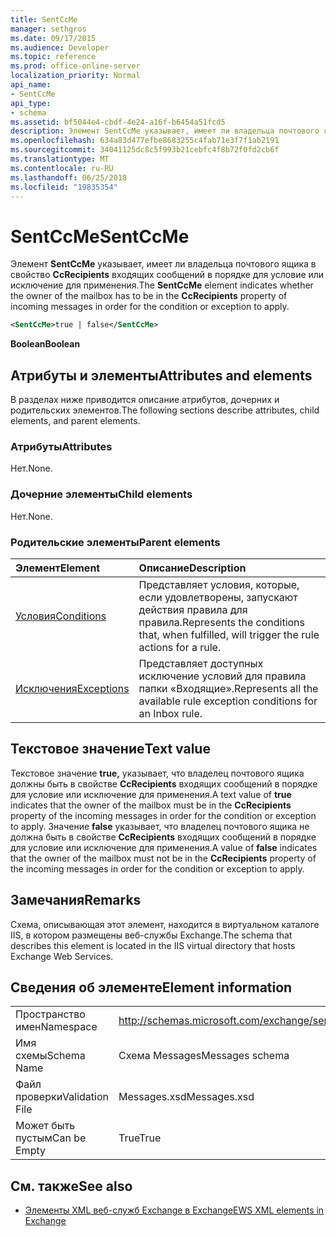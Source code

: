 ```yaml
---
title: SentCcMe
manager: sethgros
ms.date: 09/17/2015
ms.audience: Developer
ms.topic: reference
ms.prod: office-online-server
localization_priority: Normal
api_name:
- SentCcMe
api_type:
- schema
ms.assetid: bf5044e4-cbdf-4e24-a16f-b6454a51fcd5
description: Элемент SentCcMe указывает, имеет ли владельца почтового ящика в свойство CcRecipients входящих сообщений в порядке для условие или исключение для применения.
ms.openlocfilehash: 634a83d477efbe8683255c4fab71e3f7f1ab2191
ms.sourcegitcommit: 34041125dc8c5f993b21cebfc4f8b72f0fd2cb6f
ms.translationtype: MT
ms.contentlocale: ru-RU
ms.lasthandoff: 06/25/2018
ms.locfileid: "19835354"
---
```

# <a name="sentccme"></a><span data-ttu-id="b3429-103">SentCcMe</span><span class="sxs-lookup"><span data-stu-id="b3429-103">SentCcMe</span></span>

<span data-ttu-id="b3429-104">Элемент **SentCcMe** указывает, имеет ли владельца почтового ящика в свойство **CcRecipients** входящих сообщений в порядке для условие или исключение для применения.</span><span class="sxs-lookup"><span data-stu-id="b3429-104">The **SentCcMe** element indicates whether the owner of the mailbox has to be in the **CcRecipients** property of incoming messages in order for the condition or exception to apply.</span></span> 
  
```XML
<SentCcMe>true | false</SentCcMe>
```

 <span data-ttu-id="b3429-105">**Boolean**</span><span class="sxs-lookup"><span data-stu-id="b3429-105">**Boolean**</span></span>
## <a name="attributes-and-elements"></a><span data-ttu-id="b3429-106">Атрибуты и элементы</span><span class="sxs-lookup"><span data-stu-id="b3429-106">Attributes and elements</span></span>

<span data-ttu-id="b3429-107">В разделах ниже приводится описание атрибутов, дочерних и родительских элементов.</span><span class="sxs-lookup"><span data-stu-id="b3429-107">The following sections describe attributes, child elements, and parent elements.</span></span>
  
### <a name="attributes"></a><span data-ttu-id="b3429-108">Атрибуты</span><span class="sxs-lookup"><span data-stu-id="b3429-108">Attributes</span></span>

<span data-ttu-id="b3429-109">Нет.</span><span class="sxs-lookup"><span data-stu-id="b3429-109">None.</span></span>
  
### <a name="child-elements"></a><span data-ttu-id="b3429-110">Дочерние элементы</span><span class="sxs-lookup"><span data-stu-id="b3429-110">Child elements</span></span>

<span data-ttu-id="b3429-111">Нет.</span><span class="sxs-lookup"><span data-stu-id="b3429-111">None.</span></span>
  
### <a name="parent-elements"></a><span data-ttu-id="b3429-112">Родительские элементы</span><span class="sxs-lookup"><span data-stu-id="b3429-112">Parent elements</span></span>

|<span data-ttu-id="b3429-113">**Элемент**</span><span class="sxs-lookup"><span data-stu-id="b3429-113">**Element**</span></span>|<span data-ttu-id="b3429-114">**Описание**</span><span class="sxs-lookup"><span data-stu-id="b3429-114">**Description**</span></span>|
|:-----|:-----|
|[<span data-ttu-id="b3429-115">Условия</span><span class="sxs-lookup"><span data-stu-id="b3429-115">Conditions</span></span>](conditions.md) <br/> |<span data-ttu-id="b3429-116">Представляет условия, которые, если удовлетворены, запускают действия правила для правила.</span><span class="sxs-lookup"><span data-stu-id="b3429-116">Represents the conditions that, when fulfilled, will trigger the rule actions for a rule.</span></span>  <br/> |
|[<span data-ttu-id="b3429-117">Исключения</span><span class="sxs-lookup"><span data-stu-id="b3429-117">Exceptions</span></span>](exceptions.md) <br/> |<span data-ttu-id="b3429-118">Представляет доступных исключение условий для правила папки «Входящие».</span><span class="sxs-lookup"><span data-stu-id="b3429-118">Represents all the available rule exception conditions for an Inbox rule.</span></span>  <br/> |
   
## <a name="text-value"></a><span data-ttu-id="b3429-119">Текстовое значение</span><span class="sxs-lookup"><span data-stu-id="b3429-119">Text value</span></span>

<span data-ttu-id="b3429-120">Текстовое значение **true,** указывает, что владелец почтового ящика должны быть в свойстве **CcRecipients** входящих сообщений в порядке для условие или исключение для применения.</span><span class="sxs-lookup"><span data-stu-id="b3429-120">A text value of **true** indicates that the owner of the mailbox must be in the **CcRecipients** property of the incoming messages in order for the condition or exception to apply.</span></span> <span data-ttu-id="b3429-121">Значение **false** указывает, что владелец почтового ящика не должна быть в свойстве **CcRecipients** входящих сообщений в порядке для условие или исключение для применения.</span><span class="sxs-lookup"><span data-stu-id="b3429-121">A value of **false** indicates that the owner of the mailbox must not be in the **CcRecipients** property of the incoming messages in order for the condition or exception to apply.</span></span> 
  
## <a name="remarks"></a><span data-ttu-id="b3429-122">Замечания</span><span class="sxs-lookup"><span data-stu-id="b3429-122">Remarks</span></span>

<span data-ttu-id="b3429-123">Схема, описывающая этот элемент, находится в виртуальном каталоге IIS, в котором размещены веб-службы Exchange.</span><span class="sxs-lookup"><span data-stu-id="b3429-123">The schema that describes this element is located in the IIS virtual directory that hosts Exchange Web Services.</span></span>
  
## <a name="element-information"></a><span data-ttu-id="b3429-124">Сведения об элементе</span><span class="sxs-lookup"><span data-stu-id="b3429-124">Element information</span></span>

|||
|:-----|:-----|
|<span data-ttu-id="b3429-125">Пространство имен</span><span class="sxs-lookup"><span data-stu-id="b3429-125">Namespace</span></span>  <br/> |http://schemas.microsoft.com/exchange/services/2006/messages  <br/> |
|<span data-ttu-id="b3429-126">Имя схемы</span><span class="sxs-lookup"><span data-stu-id="b3429-126">Schema Name</span></span>  <br/> |<span data-ttu-id="b3429-127">Схема Messages</span><span class="sxs-lookup"><span data-stu-id="b3429-127">Messages schema</span></span>  <br/> |
|<span data-ttu-id="b3429-128">Файл проверки</span><span class="sxs-lookup"><span data-stu-id="b3429-128">Validation File</span></span>  <br/> |<span data-ttu-id="b3429-129">Messages.xsd</span><span class="sxs-lookup"><span data-stu-id="b3429-129">Messages.xsd</span></span>  <br/> |
|<span data-ttu-id="b3429-130">Может быть пустым</span><span class="sxs-lookup"><span data-stu-id="b3429-130">Can be Empty</span></span>  <br/> |<span data-ttu-id="b3429-131">True</span><span class="sxs-lookup"><span data-stu-id="b3429-131">True</span></span>  <br/> |
   
## <a name="see-also"></a><span data-ttu-id="b3429-132">См. также</span><span class="sxs-lookup"><span data-stu-id="b3429-132">See also</span></span>



- [<span data-ttu-id="b3429-133">Элементы XML веб-служб Exchange в Exchange</span><span class="sxs-lookup"><span data-stu-id="b3429-133">EWS XML elements in Exchange</span></span>](ews-xml-elements-in-exchange.md)


